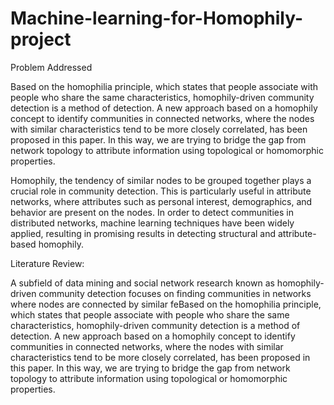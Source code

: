 # Machine-learning-for-Homophily-project
Problem Addressed

Based on the homophilia principle, which states that people associate with people who share the same characteristics, homophily-driven community detection is a method of detection.  A new approach based on a homophily concept to identify communities in connected networks, where the nodes with similar characteristics tend to be more closely correlated, has been proposed in this paper. In this way, we are trying to bridge the gap from network topology to attribute information using topological or homomorphic properties.

Homophily, the tendency of similar nodes to be grouped together plays a crucial role in community detection.  This is particularly useful in attribute networks, where attributes such as personal interest, demographics, and behavior are present on the nodes. In order to detect communities in distributed networks, machine learning techniques have been widely applied, resulting in promising results in detecting structural and attribute-based homophily.


Literature Review:

A subfield of data mining and social network research known as homophily-driven community detection focuses on finding communities in networks where nodes are connected by similar feBased on the homophilia principle, which states that people associate with people who share the same characteristics, homophily-driven community detection is a method of detection.  A new approach based on a homophily concept to identify communities in connected networks, where the nodes with similar characteristics tend to be more closely correlated, has been proposed in this paper. In this way, we are trying to bridge the gap from network topology to attribute information using topological or homomorphic properties.

